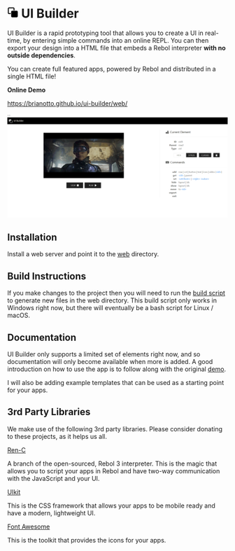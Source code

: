 # <img src="src/logo.png?raw=true" height="25" width="25" /> UI Builder

UI Builder is a rapid prototyping tool that allows you to create a UI in real-time, by entering simple commands into an online REPL. You can then export your design into a HTML file that embeds a Rebol interpreter **with no outside dependencies**.

You can create full featured apps, powered by Rebol and distributed in a single HTML file!

**Online Demo**

https://brianotto.github.io/ui-builder/web/

<img src="screenshot.png?raw=true" width="1024" />

## Installation

Install a web server and point it to the [web](web) directory.

## Build Instructions

If you make changes to the project then you will need to run the [build script](build.bat) to generate new files in the web directory. This build script only works in Windows right now, but there will eventually be a bash script for Linux / macOS.

## Documentation

UI Builder only supports a limited set of elements right now, and so documentation will only become available when more is added. A good introduction on how to use the app is to follow along with the original [demo](https://brianotto.github.io/ui-builder/doc/demo).

I will also be adding example templates that can be used as a starting point for your apps.

## 3rd Party Libraries

We make use of the following 3rd party libraries. Please consider donating to these projects, as it helps us all.

[Ren-C](https://github.com/metaeducation/ren-c)

A branch of the open-sourced, Rebol 3 interpreter. This is the magic that allows you to script your apps in Rebol and have two-way communication with the JavaScript and your UI.

[UIkit](https://github.com/uikit/uikit)

This is the CSS framework that allows your apps to be mobile ready and have a modern, lightweight UI.


[Font Awesome](https://github.com/FortAwesome/Font-Awesome)

This is the toolkit that provides the icons for your apps.
